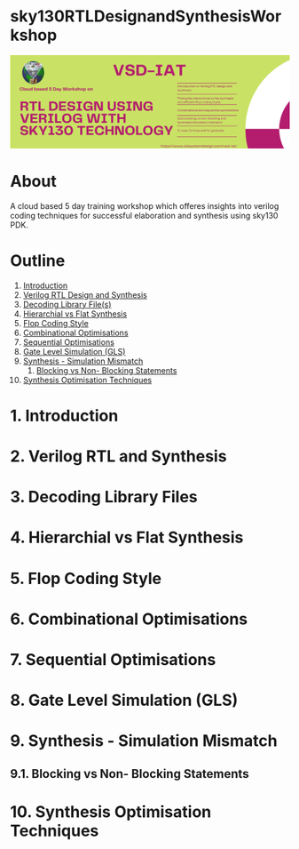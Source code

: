 # sky130RTLDesignandSynthesisWorkshop
![Workshop Banner](/docs/workshop_banner.png)

# About

A cloud based 5 day training workshop which offeres insights into verilog coding techniques for successful elaboration and synthesis using sky130 PDK.

# Outline

1. [Introduction](#1-Introduction)
2. [Verilog RTL Design and Synthesis](#2-verilog-rtl-and-synthesis)
3. [Decoding Library File(s)](#3-decoding-library-file(s))
4. [Hierarchial vs Flat Synthesis](#4-hierarchial-vs-flat-synthesis)
5. [Flop Coding Style](#5-flop-coding-style)
6. [Combinational Optimisations](#6-combinational-optimisations)
7. [Sequential Optimisations](#7-sequential-optimisations)
8. [Gate Level Simulation (GLS)](#8-gate-level-simulation-(GLS))
9. [Synthesis - Simulation Mismatch](#9-synthesis-simulation-mismatch)
    1. [Blocking vs Non- Blocking Statements](#9-1-Blocking-vs-Non-Blocking-statements)
10. [Synthesis Optimisation Techniques](#10-synthesis-optimisation-techniques)

# 1. Introduction

# 2. Verilog RTL and Synthesis

# 3. Decoding Library Files

# 4. Hierarchial vs Flat Synthesis

# 5. Flop Coding Style

# 6. Combinational Optimisations

# 7. Sequential Optimisations

# 8. Gate Level Simulation (GLS)

# 9. Synthesis - Simulation Mismatch

## 9.1. Blocking vs Non- Blocking Statements

# 10. Synthesis Optimisation Techniques
